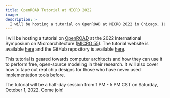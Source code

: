 ```yaml
---
title: OpenROAD Tutorial at MICRO 2022
image:
description: >
  I will be hosting a tutorial on OpenROAD at MICRO 2022 in Chicago, IL, USA.
---
```


I will be hosting a tutorial on [OpenROAD](https://theopenroadproject.org) at the 2022 International Symposium on Microarchitecture ([MICRO 55](https://www.microarch.org/micro55/index.php)). The tutorial website is available [here](https://the-openroad-project.github.io/micro2022tutorial) and the GitHub repository is available [here](https://github.com/The-OpenROAD-Project/micro2022tutorial).

This tutorial is geared towards computer architects and how they can use it to perform free, open-source modeling in their research. It will also cover how to tape out real chip designs for those who have never used implementation tools before.

The tutorial will be a half-day session from 1 PM - 5 PM CST on Saturday, October 1, 2022. Come join!
